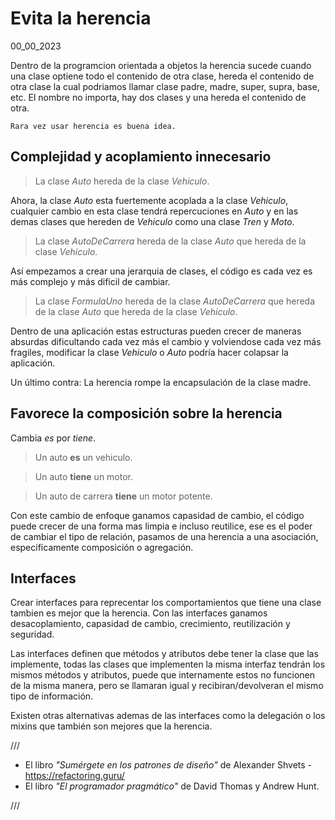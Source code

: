 # Evita la herencia
00_00_2023

Dentro de la programcion orientada a objetos la herencia sucede cuando una clase optiene todo el contenido de otra clase, hereda el contenido de otra clase la cual podriamos llamar clase padre, madre, super, supra, base, etc. El nombre no importa, hay dos clases y una hereda el contenido de otra.

	Rara vez usar herencia es buena idea.

## Complejidad y acoplamiento innecesario

> La clase *Auto* hereda de la clase *Vehiculo*.

Ahora, la clase *Auto* esta fuertemente acoplada a la clase *Vehiculo*, cualquier cambio en esta clase tendrá repercuciones en *Auto* y en las demas clases que hereden de *Vehiculo* como una clase *Tren* y *Moto*.

> La clase *AutoDeCarrera* hereda de la clase *Auto* que hereda de la clase *Vehiculo*.

Así empezamos a crear una jerarquia de clases, el código es cada vez es más complejo y más dificil de cambiar.

> La clase *FormulaUno* hereda de la clase *AutoDeCarrera* que hereda de la clase *Auto* que hereda de la clase *Vehiculo*.

Dentro de una aplicación estas estructuras pueden crecer de maneras absurdas dificultando cada vez más el cambio y volviendose cada vez más fragiles, modificar la clase *Vehiculo* o *Auto* podría hacer colapsar la aplicación.

Un último contra: La herencia rompe la encapsulación de la clase madre.

## Favorece la composición sobre la herencia

Cambia *es* por *tiene*.

> Un auto **es** un vehiculo.

> Un auto **tiene** un motor.

> Un auto de carrera **tiene** un motor potente.

Con este cambio de enfoque ganamos capasidad de cambio, el código puede crecer de una forma mas limpia e incluso reutilice, ese es el poder de cambiar el tipo de relación, pasamos de una herencia a una asociación, especificamente composición o agregación.

## Interfaces

Crear interfaces para reprecentar los comportamientos que tiene una clase tambien es mejor que la herencia. Con las interfaces ganamos desacoplamiento, capasidad de cambio, crecimiento, reutilización y seguridad.

Las interfaces definen que métodos y atributos debe tener la clase que las implemente, todas las clases que implementen la misma interfaz tendrán los mismos métodos y atributos, puede que internamente estos no funcionen de la misma manera, pero se llamaran igual y recibiran/devolveran el mismo tipo de información.

Existen otras alternativas ademas de las interfaces como la delegación o los mixins que también son mejores que la herencia.

///

* El libro *"Sumérgete en los patrones de diseño"* de Alexander Shvets - https://refactoring.guru/
* El libro *"El programador pragmático"* de David Thomas y Andrew Hunt.

///
